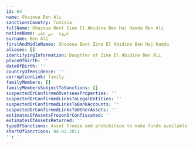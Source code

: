 ```yaml
---
id: 64
name: Ghazoua Ben Ali
sanctionsCountry: Tunisia
fullName: Ghazoua Bent Zine El Abidine Ben Haj Hamda Ben Ali
nativeName: غزوة  بن علي
surname: Ben Ali
firstAndMidleNames: Ghazoua Bent Zine El Abidine Ben Haj Hamda
aliases: []
identifyingInformation: Daughter of Zine El Abidine Ben Ali
placeOfBirth: ''
dateOfBirth: ''
countryOfResidence: ''
corruptionLink: family
familyMembers: []
familyMembersSubjectToSanctions: []
suspectedOrConfirmedOverseasProperties: ''
suspectedOrConfirmedLinksToLegalEntities: ''
suspectedOrConfirmedLinksToBankAccounts: ''
suspectedOrConfirmedLinksToOtherAssets: ''
estimatesOfAssetsFrozenOrConfiscated: ''
estimatesOfAssetsReturned: ''
typeOfSanctions: Asset freeze and prohibition to make funds available
startOfSanctions: 04.02.2011
'': ''
---
```


